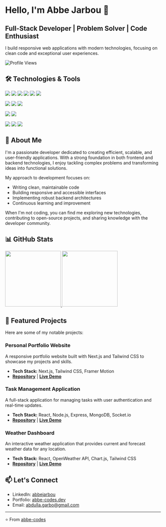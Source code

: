 # Hello, I'm Abbe Jarbou 👋

## Full-Stack Developer | Problem Solver | Code Enthusiast

I build responsive web applications with modern technologies, focusing on clean code and exceptional user experiences.

![Profile Views](https://komarev.com/ghpvc/?username=abbe-codes&color=brightgreen)

## 🛠️ Technologies & Tools

![](https://img.shields.io/badge/Code-JavaScript-informational?style=flat&logo=javascript&logoColor=white&color=2bbc8a)
![](https://img.shields.io/badge/Code-TypeScript-informational?style=flat&logo=typescript&logoColor=white&color=2bbc8a)
![](https://img.shields.io/badge/Code-React-informational?style=flat&logo=react&logoColor=white&color=2bbc8a)
![](https://img.shields.io/badge/Code-Node.js-informational?style=flat&logo=node.js&logoColor=white&color=2bbc8a)
![](https://img.shields.io/badge/Code-HTML5-informational?style=flat&logo=html5&logoColor=white&color=2bbc8a)
![](https://img.shields.io/badge/Code-CSS3-informational?style=flat&logo=css3&logoColor=white&color=2bbc8a)

![](https://img.shields.io/badge/Framework-Next.js-informational?style=flat&logo=next.js&logoColor=white&color=2bbc8a)
![](https://img.shields.io/badge/Framework-Express-informational?style=flat&logo=express&logoColor=white&color=2bbc8a)
![](https://img.shields.io/badge/Style-Tailwind_CSS-informational?style=flat&logo=tailwind-css&logoColor=white&color=2bbc8a)

![](https://img.shields.io/badge/Database-MongoDB-informational?style=flat&logo=mongodb&logoColor=white&color=2bbc8a)
![](https://img.shields.io/badge/Database-PostgreSQL-informational?style=flat&logo=postgresql&logoColor=white&color=2bbc8a)

![](https://img.shields.io/badge/Tools-Git-informational?style=flat&logo=git&logoColor=white&color=2bbc8a)
![](https://img.shields.io/badge/Tools-Docker-informational?style=flat&logo=docker&logoColor=white&color=2bbc8a)
![](https://img.shields.io/badge/Tools-VS_Code-informational?style=flat&logo=visual-studio-code&logoColor=white&color=2bbc8a)

## 🚀 About Me

I'm a passionate developer dedicated to creating efficient, scalable, and user-friendly applications. With a strong foundation in both frontend and backend technologies, I enjoy tackling complex problems and transforming ideas into functional solutions.

My approach to development focuses on:
- Writing clean, maintainable code
- Building responsive and accessible interfaces
- Implementing robust backend architectures
- Continuous learning and improvement

When I'm not coding, you can find me exploring new technologies, contributing to open-source projects, and sharing knowledge with the developer community.

## 📊 GitHub Stats

<a href="https://github.com/abbe-codes">
  <img height="180em" src="https://github-readme-stats.vercel.app/api?username=abbe-codes&show_icons=true&theme=radical&include_all_commits=true&count_private=true"/>
  <img height="180em" src="https://github-readme-stats.vercel.app/api/top-langs/?username=abbe-codes&layout=compact&langs_count=7&theme=radical"/>
</a>

## 🔭 Featured Projects

Here are some of my notable projects:

### Personal Portfolio Website
A responsive portfolio website built with Next.js and Tailwind CSS to showcase my projects and skills.
- **Tech Stack:** Next.js, Tailwind CSS, Framer Motion
- **[Repository](https://github.com/abbe-codes/portfolio-website)** | **[Live Demo](https://abbe-codes.dev)**

### Task Management Application
A full-stack application for managing tasks with user authentication and real-time updates.
- **Tech Stack:** React, Node.js, Express, MongoDB, Socket.io
- **[Repository](https://github.com/abbe-codes/task-manager)** | **[Live Demo](https://task-manager.abbe-codes.dev)**

### Weather Dashboard
An interactive weather application that provides current and forecast weather data for any location.
- **Tech Stack:** React, OpenWeather API, Chart.js, Tailwind CSS
- **[Repository](https://github.com/abbe-codes/weather-dashboard)** | **[Live Demo](https://weather.abbe-codes.dev)**

## 📫 Let's Connect

- LinkedIn: [abbejarbou](https://www.linkedin.com/in/abbejarbou/)
- Portfolio: [abbe-codes.dev](https://abbe-codes.dev)
- Email: abdulla.garbo@gmail.com

---

⭐️ From [abbe-codes](https://github.com/abbe-codes)
